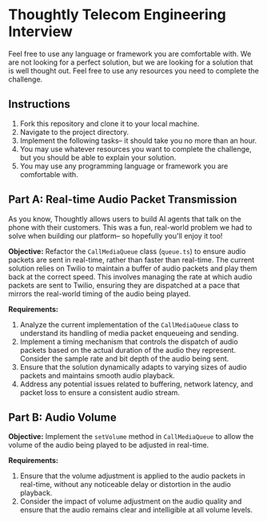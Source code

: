 # Thoughtly Telecom Engineering Interview

Feel free to use any language or framework you are comfortable with. We are not looking for a perfect solution, but we are looking for a solution that is well thought out. Feel free to use any resources you need to complete the challenge.

## Instructions

1. Fork this repository and clone it to your local machine.
2. Navigate to the project directory.
3. Implement the following tasks– it should take you no more than an hour.
4. You may use whatever resources you want to complete the challenge, but you should be able to explain your solution.
5. You may use any programming language or framework you are comfortable with.

## Part A: Real-time Audio Packet Transmission

As you know, Thoughtly allows users to build AI agents that talk on the phone with their customers. This was a fun, real-world problem we had to solve when building our platform– so hopefully you'll enjoy it too!

**Objective:** Refactor the `CallMediaQueue` class (`queue.ts`) to ensure audio packets are sent in real-time, rather than faster than real-time. The current solution relies on Twilio to maintain a buffer of audio packets and play them back at the correct speed. This involves managing the rate at which audio packets are sent to Twilio, ensuring they are dispatched at a pace that mirrors the real-world timing of the audio being played.

**Requirements:**

1. Analyze the current implementation of the `CallMediaQueue` class to understand its handling of media packet enqueueing and sending.
2. Implement a timing mechanism that controls the dispatch of audio packets based on the actual duration of the audio they represent. Consider the sample rate and bit depth of the audio being sent.
3. Ensure that the solution dynamically adapts to varying sizes of audio packets and maintains smooth audio playback.
4. Address any potential issues related to buffering, network latency, and packet loss to ensure a consistent audio stream.

## Part B: Audio Volume

**Objective:** Implement the `setVolume` method in `CallMediaQueue` to allow the volume of the audio being played to be adjusted in real-time.

**Requirements:**

1. Ensure that the volume adjustment is applied to the audio packets in real-time, without any noticeable delay or distortion in the audio playback.
2. Consider the impact of volume adjustment on the audio quality and ensure that the audio remains clear and intelligible at all volume levels.
